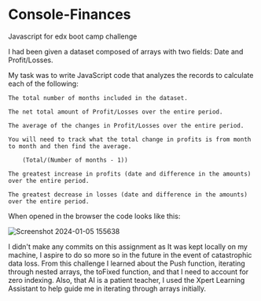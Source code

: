 # Console-Finances
Javascript for edx boot camp challenge


I had been given a dataset composed of arrays with two fields: Date and Profit/Losses.

My task was to write JavaScript code that analyzes the records to calculate each of the following:

    The total number of months included in the dataset.

    The net total amount of Profit/Losses over the entire period.

    The average of the changes in Profit/Losses over the entire period.

    You will need to track what the total change in profits is from month to month and then find the average.

        (Total/(Number of months - 1))

    The greatest increase in profits (date and difference in the amounts) over the entire period.

    The greatest decrease in losses (date and difference in the amounts) over the entire period.

When opened in the browser the code looks like this: 

![Screenshot 2024-01-05 155638](https://github.com/Tezeroth/Console-Finances/assets/64762171/e5c3b551-e7f0-4b62-9b5c-98a2e7fefb70)


I didn't make any commits on this assignment as It was kept locally on my machine, I aspire to do so more so in the future in the event of catastrophic data loss. From this challenge I learned about the Push function, iterating through nested arrays, the toFixed function, and that I need to account for zero indexing. Also, that AI is a patient teacher, I used the Xpert Learning Assistant to help guide me in iterating through arrays initially. 
